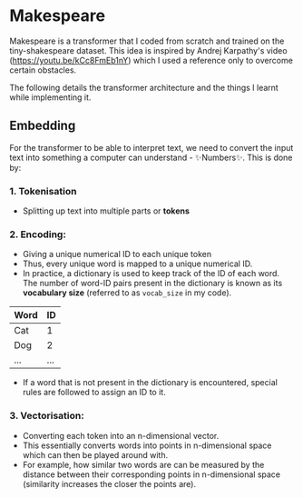 # Makespeare
Makespeare is a transformer that I coded from scratch and trained on the tiny-shakespeare dataset. This idea is inspired by Andrej Karpathy's video (https://youtu.be/kCc8FmEb1nY) which I used a reference only to overcome certain obstacles. 

The following details the transformer architecture and the things I learnt while implementing it.

## Embedding
For the transformer to be able to interpret text, we need to convert the input text into something a computer can understand - :sparkles:Numbers:sparkles:. This is done by:

### 1. Tokenisation
- Splitting up text into multiple parts or **tokens**
### 2. Encoding:
- Giving a unique numerical ID to each unique token
- Thus, every unique word is mapped to a unique numerical ID.
- In practice, a dictionary is used to keep track of the ID of each word. The number of word-ID pairs present in the dictionary is known as its **vocabulary size** (referred to as `vocab_size` in my code).
  
| Word  | ID |
| ------------- | ------------- |
| Cat  | 1  |
| Dog  | 2  |
| ... | ...|

- If a word that is not present in the dictionary is encountered, special rules are followed to assign an ID to it.
### 3. Vectorisation: 
- Converting each token into an n-dimensional vector.
- This essentially converts words into points in n-dimensional space which can then be played around with.
- For example, how similar two words are can be measured by the distance between their corresponding points in n-dimensional space (similarity increases the closer the points are). 

